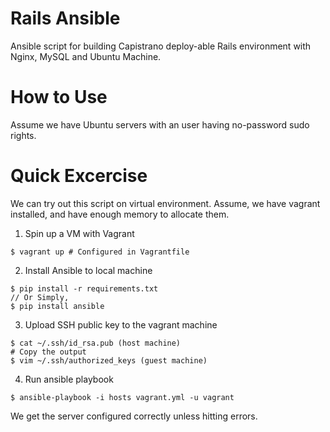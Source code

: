 # Rails Ansible
Ansible script for building Capistrano deploy-able Rails environment with Nginx, MySQL and Ubuntu Machine.

# How to Use

Assume we have Ubuntu servers with an user having no-password sudo rights.



# Quick Excercise

We can try out this script on virtual environment.
Assume, we have vagrant installed, and have enough memory to allocate them.

1. Spin up a VM with Vagrant
```
$ vagrant up # Configured in Vagrantfile
```

2. Install Ansible to local machine
```
$ pip install -r requirements.txt
// Or Simply,
$ pip install ansible
```

3. Upload SSH public key to the vagrant machine
```
$ cat ~/.ssh/id_rsa.pub (host machine)
# Copy the output
$ vim ~/.ssh/authorized_keys (guest machine)
```

4. Run ansible playbook
```
$ ansible-playbook -i hosts vagrant.yml -u vagrant
```

We get the server configured correctly unless hitting errors.

